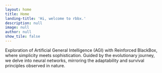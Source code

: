 ```yaml
---
layout: home
title: Home
landing-title: 'Hi, welcome to rbbx.'
description: null
image: null
author: null
show_tile: false
---
```


Exploration of Artificial General Intelligence (AGI) with Reinforced BlackBox, where simplicity meets sophistication. Guided by the evolutionary journey, we delve into neural networks, mirroring the adaptability and survival principles observed in nature.
